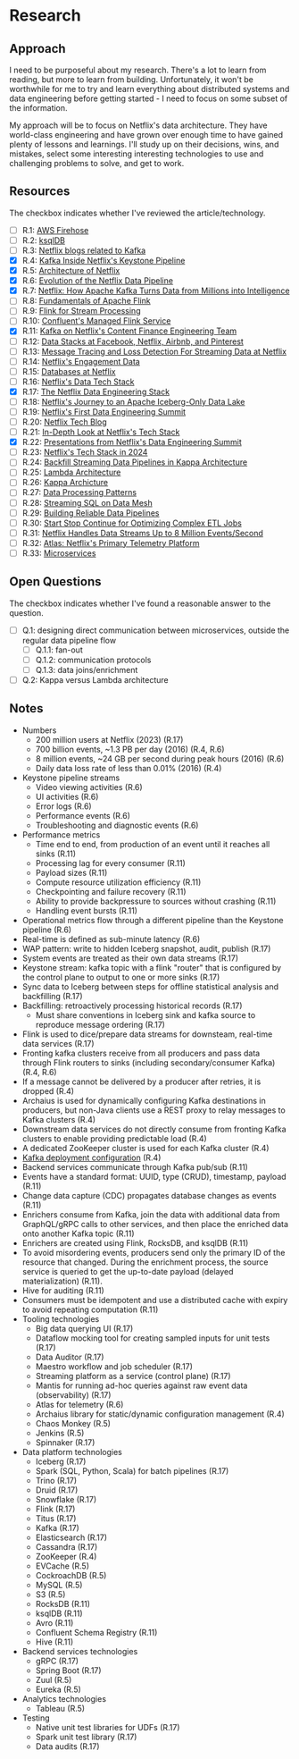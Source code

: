 # Research

## Approach

I need to be purposeful about my research. There's a lot to learn from reading, but more to learn from building.
Unfortunately, it won't be worthwhile for me to try and learn everything about distributed systems and data engineering
before getting started - I need to focus on some subset of the information.

My approach will be to focus on Netflix's data architecture. They have world-class engineering and have grown over enough
time to have gained plenty of lessons and learnings. I'll study up on their decisions, wins, and mistakes, select some interesting
interesting technologies to use and challenging problems to solve, and get to work.

## Resources

The checkbox indicates whether I've reviewed the article/technology.

- [ ] R.1: [AWS Firehose](https://aws.amazon.com/firehose/)
- [ ] R.2: [ksqlDB](https://ksqldb.io/)
- [ ] R.3: [Netflix blogs related to Kafka](https://netflixtechblog.com/tagged/kafka)
- [x] R.4: [Kafka Inside Netflix's Keystone Pipeline](https://netflixtechblog.com/kafka-inside-keystone-pipeline-dd5aeabaf6bb)
- [x] R.5: [Architecture of Netflix](https://kasun-r-weerasinghe.medium.com/architecture-of-netflix-1c38257f1f4a)
- [x] R.6: [Evolution of the Netflix Data Pipeline](https://netflixtechblog.com/evolution-of-the-netflix-data-pipeline-da246ca36905)
- [x] R.7: [Netflix: How Apache Kafka Turns Data from Millions into Intelligence](https://www.meritdata-tech.com/resources/blog/digital-engineering-solutions/netflix-apache-kafka-business-intelligence/)
- [ ] R.8: [Fundamentals of Apache Flink](https://developer.confluent.io/courses/apache-flink/intro/)
- [ ] R.9: [Flink for Stream Processing](https://www.confluent.io/blog/apache-flink-for-stream-processing/)
- [ ] R.10: [Confluent's Managed Flink Service](https://www.confluent.io/product/flink/)
- [x] R.11: [Kafka on Netflix's Content Finance Engineering Team](https://www.confluent.io/blog/how-kafka-is-used-by-netflix/)
- [ ] R.12: [Data Stacks at Facebook, Netflix, Airbnb, and Pinterest](https://keen.io/blog/architecture-of-giants-data-stacks-at-facebook-netflix-airbnb-and-pinterest/)
- [ ] R.13: [Message Tracing and Loss Detection For Streaming Data at Netflix](https://netflixtechblog.medium.com/inca-message-tracing-and-loss-detection-for-streaming-data-netflix-de4836fc38c9)
- [ ] R.14: [Netflix's Engagement Data](https://about.netflix.com/en/news/what-we-watched-a-netflix-engagement-report)
- [ ] R.15: [Databases at Netflix](https://blog.bytebytego.com/p/ep60-netflix-tech-stack-databases)
- [ ] R.16: [Netflix's Data Tech Stack](https://www.junaideffendi.com/p/netflix-data-tech-stack)
- [x] R.17: [The Netflix Data Engineering Stack](https://www.youtube.com/watch?v=QxaOlmv79ls)
- [ ] R.18: [Netflix's Journey to an Apache Iceberg-Only Data Lake](https://www.youtube.com/watch?v=jMFMEk8jFu8)
- [ ] R.19: [Netflix's First Data Engineering Summit](https://netflixtechblog.com/our-first-netflix-data-engineering-summit-f326b0589102)
- [ ] R.20: [Netflix Tech Blog](https://netflixtechblog.com/)
- [ ] R.21: [In-Depth Look at Netflix's Tech Stack](https://medium.com/bytebytego-system-design-alliance/decoding-netflix-an-in-depth-look-at-the-tech-stack-powering-the-streaming-giant-b0e3c0931ec5)
- [x] R.22: [Presentations from Netflix's Data Engineering Summit](https://www.youtube.com/playlist?list=PLSECvWLlUYeF06QK5FOOELvgKdap3cQf0)
- [ ] R.23: [Netflix's Tech Stack in 2024](https://medium.com/@romin991/in-depth-analysis-the-technology-stack-of-netflix-in-2024-443e12dc4b2a)
- [ ] R.24: [Backfill Streaming Data Pipelines in Kappa Architecture](https://www.youtube.com/watch?v=aCIWI5k7deM)
- [ ] R.25: [Lambda Architecture](https://pradeepl.com/blog/lambda-architecture/)
- [ ] R.26: [Kappa Archicture](https://pradeepl.com/blog/kappa-architecture/)
- [ ] R.27: [Data Processing Patterns](https://www.youtube.com/watch?v=vuyjK2TFZNk&list=PLSECvWLlUYeF06QK5FOOELvgKdap3cQf0&index=2)
- [ ] R.28: [Streaming SQL on Data Mesh](https://www.youtube.com/watch?v=TwcWvwU7B64&list=PLSECvWLlUYeF06QK5FOOELvgKdap3cQf0&index=3)
- [ ] R.29: [Building Reliable Data Pipelines](https://www.youtube.com/watch?v=uWmJxbhI304&list=PLSECvWLlUYeF06QK5FOOELvgKdap3cQf0&index=4)
- [ ] R.30: [Start Stop Continue for Optimizing Complex ETL Jobs](https://www.youtube.com/watch?v=Dr8LMn-nJGc&list=PLSECvWLlUYeF06QK5FOOELvgKdap3cQf0&index=7)
- [ ] R.31: [Netflix Handles Data Streams Up to 8 Million Events/Second](https://www.youtube.com/watch?v=Kc-7eIfaK04)
- [ ] R.32: [Atlas: Netflix's Primary Telemetry Platform](https://netflixtechblog.com/introducing-atlas-netflixs-primary-telemetry-platform-bd31f4d8ed9a)
- [ ] R.33: [Microservices](https://martinfowler.com/articles/microservices.html)

## Open Questions

The checkbox indicates whether I've found a reasonable answer to the question.

- [ ] Q.1: designing direct communication between microservices, outside the regular data pipeline flow
    - [ ] Q.1.1: fan-out
    - [ ] Q.1.2: communication protocols
    - [ ] Q.1.3: data joins/enrichment
- [ ] Q.2: Kappa versus Lambda architecture

## Notes

- Numbers
    - 200 million users at Netflix (2023) (R.17)
    - 700 billion events, ~1.3 PB per day (2016) (R.4, R.6)
    - 8 million events, ~24 GB per second during peak hours (2016) (R.6)
    - Daily data loss rate of less than 0.01% (2016) (R.4)
- Keystone pipeline streams
    - Video viewing activities (R.6)
    - UI activities (R.6)
    - Error logs (R.6)
    - Performance events (R.6)
    - Troubleshooting and diagnostic events (R.6)
- Performance metrics
    - Time end to end, from production of an event until it reaches all sinks (R.11)
    - Processing lag for every consumer (R.11)
    - Payload sizes (R.11)
    - Compute resource utilization efficiency (R.11)
    - Checkpointing and failure recovery (R.11)
    - Ability to provide backpressure to sources without crashing (R.11)
    - Handling event bursts (R.11)
- Operational metrics flow through a different pipeline than the Keystone pipeline (R.6)
- Real-time is defined as sub-minute latency (R.6)
- WAP pattern: write to hidden Iceberg snapshot, audit, publish (R.17)
- System events are treated as their own data streams (R.17)
- Keystone stream: kafka topic with a flink "router" that is configured
by the control plane to output to one or more sinks (R.17)
- Sync data to Iceberg between steps for offline statistical analysis and backfilling (R.17)
- Backfilling: retroactively processing historical records (R.17)
    - Must share conventions in Iceberg sink and kafka source to reproduce message ordering (R.17)
- Flink is used to dice/prepare data streams for downsteam, real-time data services (R.17)
- Fronting kafka clusters receive from all producers and pass data through Flink routers to
sinks (including secondary/consumer Kafka) (R.4, R.6)
- If a message cannot be delivered by a producer after retries, it is dropped (R.4)
- Archaius is used for dynamically configuring Kafka destinations in producers, but
non-Java clients use a REST proxy to relay messages to Kafka clusters (R.4)
- Downstream data services do not directly consume from fronting Kafka clusters to
enable providing predictable load (R.4)
- A dedicated ZooKeeper cluster is used for each Kafka cluster (R.4)
- [Kafka deployment configuration](https://miro.medium.com/v2/resize:fit:720/format:webp/1*Z6lRvLR8ej5krMFUVL4ouA.png) (R.4)
- Backend services communicate through Kafka pub/sub (R.11)
- Events have a standard format: UUID, type (CRUD), timestamp, payload (R.11)
- Change data capture (CDC) propagates database changes as events (R.11)
- Enrichers consume from Kafka, join the data with additional data from GraphQL/gRPC calls to other services,
and then place the enriched data onto another Kafka topic (R.11)
- Enrichers are created using Flink, RocksDB, and ksqlDB (R.11)
- To avoid misordering events, producers send only the primary ID of the resource that changed.
During the enrichment process, the source service is queried to get the up-to-date payload
(delayed materialization) (R.11).
- Hive for auditing (R.11)
- Consumers must be idempotent and use a distributed cache with expiry to avoid repeating computation (R.11)
- Tooling technologies
    - Big data querying UI (R.17)
    - Dataflow mocking tool for creating sampled inputs for unit tests (R.17)
    - Data Auditor (R.17)
    - Maestro workflow and job scheduler (R.17)
    - Streaming platform as a service (control plane) (R.17)
    - Mantis for running ad-hoc queries against raw event data (observability) (R.17)
    - Atlas for telemetry (R.6)
    - Archaius library for static/dynamic configuration management (R.4)
    - Chaos Monkey (R.5)
    - Jenkins (R.5)
    - Spinnaker (R.17)
- Data platform technologies
    - Iceberg (R.17)
    - Spark (SQL, Python, Scala) for batch pipelines (R.17)
    - Trino (R.17)
    - Druid (R.17)
    - Snowflake (R.17)
    - Flink (R.17)
    - Titus (R.17)
    - Kafka (R.17)
    - Elasticsearch (R.17)
    - Cassandra (R.17)
    - ZooKeeper (R.4)
    - EVCache (R.5)
    - CockroachDB (R.5)
    - MySQL (R.5)
    - S3 (R.5)
    - RocksDB (R.11)
    - ksqlDB (R.11)
    - Avro (R.11)
    - Confluent Schema Registry (R.11)
    - Hive (R.11)
- Backend services technologies
    - gRPC (R.17)
    - Spring Boot (R.17)
    - Zuul (R.5)
    - Eureka (R.5)
- Analytics technologies
    - Tableau (R.5)
- Testing
    - Native unit test libraries for UDFs (R.17)
    - Spark unit test library (R.17)
    - Data audits (R.17)

